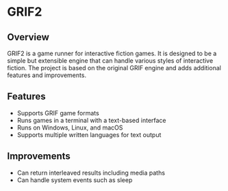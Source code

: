 # GRIF2

## Overview

GRIF2 is a game runner for interactive fiction games. It is designed to be a simple but extensible engine that can handle various styles of interactive fiction. The project is based on the original GRIF engine and adds additional features and improvements.

## Features

- Supports GRIF game formats
- Runs games in a terminal with a text-based interface
- Runs on Windows, Linux, and macOS
- Supports multiple written languages for text output

## Improvements

- Can return interleaved results including media paths
- Can handle system events such as sleep
